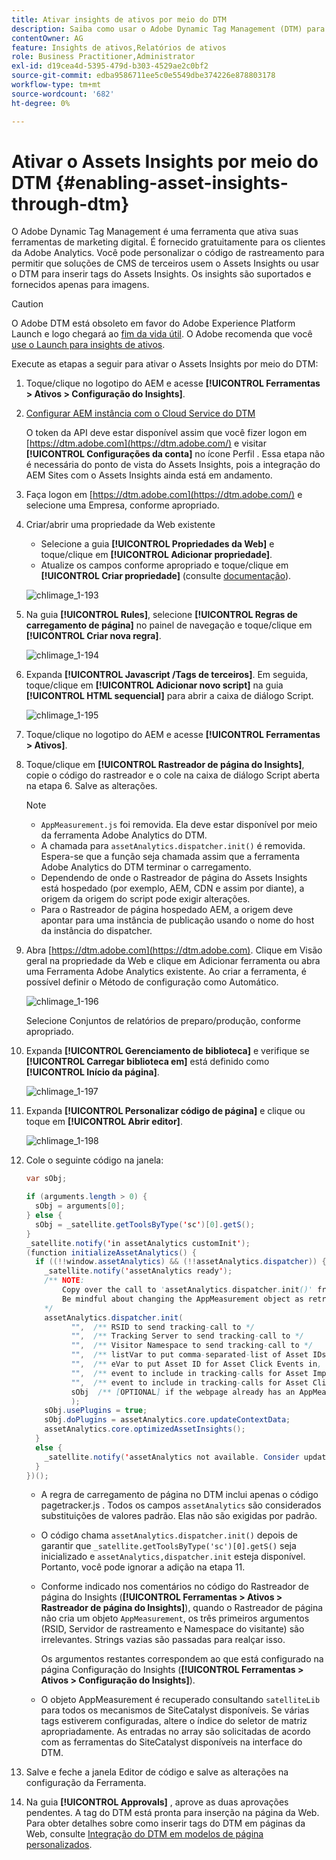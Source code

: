 ```yaml
---
title: Ativar insights de ativos por meio do DTM
description: Saiba como usar o Adobe Dynamic Tag Management (DTM) para ativar o Assets Insights.
contentOwner: AG
feature: Insights de ativos,Relatórios de ativos
role: Business Practitioner,Administrator
exl-id: d19cea4d-5395-479d-b303-4529ae2c0bf2
source-git-commit: edba9586711ee5c0e5549dbe374226e878803178
workflow-type: tm+mt
source-wordcount: '682'
ht-degree: 0%

---
```


# Ativar o Assets Insights por meio do DTM {#enabling-asset-insights-through-dtm}

O Adobe Dynamic Tag Management é uma ferramenta que ativa suas ferramentas de marketing digital. É fornecido gratuitamente para os clientes da Adobe Analytics. Você pode personalizar o código de rastreamento para permitir que soluções de CMS de terceiros usem o Assets Insights ou usar o DTM para inserir tags do Assets Insights. Os insights são suportados e fornecidos apenas para imagens.

>[!CAUTION]
>
>O Adobe DTM está obsoleto em favor do Adobe Experience Platform Launch e logo chegará ao [fim da vida útil](https://medium.com/launch-by-adobe/dtm-plans-for-a-sunset-3c6aab003a6f). O Adobe recomenda que você [use o Launch para insights de ativos](https://experienceleague.adobe.com/docs/experience-manager-learn/assets/advanced/asset-insights-launch-tutorial.html).

Execute as etapas a seguir para ativar o Assets Insights por meio do DTM:

1. Toque/clique no logotipo do AEM e acesse **[!UICONTROL Ferramentas > Ativos > Configuração do Insights]**.
1. [Configurar AEM instância com o Cloud Service do DTM](../sites-administering/dtm.md)

   O token da API deve estar disponível assim que você fizer logon em [https://dtm.adobe.com](https://dtm.adobe.com/) e visitar **[!UICONTROL Configurações da conta]** no ícone Perfil . Essa etapa não é necessária do ponto de vista do Assets Insights, pois a integração do AEM Sites com o Assets Insights ainda está em andamento.

1. Faça logon em [https://dtm.adobe.com](https://dtm.adobe.com/) e selecione uma Empresa, conforme apropriado.
1. Criar/abrir uma propriedade da Web existente

   * Selecione a guia **[!UICONTROL Propriedades da Web]** e toque/clique em **[!UICONTROL Adicionar propriedade]**.
   * Atualize os campos conforme apropriado e toque/clique em **[!UICONTROL Criar propriedade]** (consulte [documentação](https://helpx.adobe.com/experience-manager/using/dtm.html)).

   ![chlimage_1-193](assets/chlimage_1-193.png)

1. Na guia **[!UICONTROL Rules]**, selecione **[!UICONTROL Regras de carregamento de página]** no painel de navegação e toque/clique em **[!UICONTROL Criar nova regra]**.

   ![chlimage_1-194](assets/chlimage_1-194.png)

1. Expanda **[!UICONTROL Javascript /Tags de terceiros]**. Em seguida, toque/clique em **[!UICONTROL Adicionar novo script]** na guia **[!UICONTROL HTML sequencial]** para abrir a caixa de diálogo Script.

   ![chlimage_1-195](assets/chlimage_1-195.png)

1. Toque/clique no logotipo do AEM e acesse **[!UICONTROL Ferramentas > Ativos]**.
1. Toque/clique em **[!UICONTROL Rastreador de página do Insights]**, copie o código do rastreador e o cole na caixa de diálogo Script aberta na etapa 6. Salve as alterações.

   >[!NOTE]
   >
   >* `AppMeasurement.js` foi removida. Ela deve estar disponível por meio da ferramenta Adobe Analytics do DTM.
   >* A chamada para `assetAnalytics.dispatcher.init()` é removida. Espera-se que a função seja chamada assim que a ferramenta Adobe Analytics do DTM terminar o carregamento.
   >* Dependendo de onde o Rastreador de página do Assets Insights está hospedado (por exemplo, AEM, CDN e assim por diante), a origem da origem do script pode exigir alterações.
   >* Para o Rastreador de página hospedado AEM, a origem deve apontar para uma instância de publicação usando o nome do host da instância do dispatcher.


1. Abra [https://dtm.adobe.com](https://dtm.adobe.com). Clique em Visão geral na propriedade da Web e clique em Adicionar ferramenta ou abra uma Ferramenta Adobe Analytics existente. Ao criar a ferramenta, é possível definir o Método de configuração como Automático.

   ![chlimage_1-196](assets/chlimage_1-196.png)

   Selecione Conjuntos de relatórios de preparo/produção, conforme apropriado.

1. Expanda **[!UICONTROL Gerenciamento de biblioteca]** e verifique se **[!UICONTROL Carregar biblioteca em]** está definido como **[!UICONTROL Início da página]**.

   ![chlimage_1-197](assets/chlimage_1-197.png)

1. Expanda **[!UICONTROL Personalizar código de página]** e clique ou toque em **[!UICONTROL Abrir editor]**.

   ![chlimage_1-198](assets/chlimage_1-198.png)

1. Cole o seguinte código na janela:

   ```java
   var sObj;
   
   if (arguments.length > 0) {
     sObj = arguments[0];
   } else {
     sObj = _satellite.getToolsByType('sc')[0].getS();
   }
   _satellite.notify('in assetAnalytics customInit');
   (function initializeAssetAnalytics() {
     if ((!!window.assetAnalytics) && (!!assetAnalytics.dispatcher)) {
       _satellite.notify('assetAnalytics ready');
       /** NOTE:
           Copy over the call to 'assetAnalytics.dispatcher.init()' from Assets Pagetracker
           Be mindful about changing the AppMeasurement object as retrieved above.
       */
       assetAnalytics.dispatcher.init(
             "",  /** RSID to send tracking-call to */
             "",  /** Tracking Server to send tracking-call to */
             "",  /** Visitor Namespace to send tracking-call to */
             "",  /** listVar to put comma-separated-list of Asset IDs for Asset Impression Events in tracking-call, e.g. 'listVar1' */
             "",  /** eVar to put Asset ID for Asset Click Events in, e.g. 'eVar3' */
             "",  /** event to include in tracking-calls for Asset Impression Events, e.g. 'event8' */
             "",  /** event to include in tracking-calls for Asset Click Events, e.g. 'event7' */
             sObj  /** [OPTIONAL] if the webpage already has an AppMeasurement object, please include the object here. If unspecified, Pagetracker Core shall create its own AppMeasurement object */
             );
       sObj.usePlugins = true;
       sObj.doPlugins = assetAnalytics.core.updateContextData;
       assetAnalytics.core.optimizedAssetInsights();
     }
     else {
       _satellite.notify('assetAnalytics not available. Consider updating the Custom Page Code', 4);
     }
   })();
   ```

   * A regra de carregamento de página no DTM inclui apenas o código pagetracker.js . Todos os campos `assetAnalytics` são considerados substituições de valores padrão. Elas não são exigidas por padrão.
   * O código chama `assetAnalytics.dispatcher.init()` depois de garantir que `_satellite.getToolsByType('sc')[0].getS()` seja inicializado e `assetAnalytics,dispatcher.init` esteja disponível. Portanto, você pode ignorar a adição na etapa 11.
   * Conforme indicado nos comentários no código do Rastreador de página do Insights (**[!UICONTROL Ferramentas > Ativos > Rastreador de página do Insights]**), quando o Rastreador de página não cria um objeto `AppMeasurement`, os três primeiros argumentos (RSID, Servidor de rastreamento e Namespace do visitante) são irrelevantes. Strings vazias são passadas para realçar isso.

      Os argumentos restantes correspondem ao que está configurado na página Configuração do Insights (**[!UICONTROL Ferramentas > Ativos > Configuração do Insights]**).

   * O objeto AppMeasurement é recuperado consultando `satelliteLib` para todos os mecanismos de SiteCatalyst disponíveis. Se várias tags estiverem configuradas, altere o índice do seletor de matriz apropriadamente. As entradas no array são solicitadas de acordo com as ferramentas do SiteCatalyst disponíveis na interface do DTM.

1. Salve e feche a janela Editor de código e salve as alterações na configuração da Ferramenta.
1. Na guia **[!UICONTROL Approvals]** , aprove as duas aprovações pendentes. A tag do DTM está pronta para inserção na página da Web. Para obter detalhes sobre como inserir tags do DTM em páginas da Web, consulte [Integração do DTM em modelos de página personalizados](https://blogs.adobe.com/experiencedelivers/experience-management/integrating-dtm-custom-aem6-page-template/).
